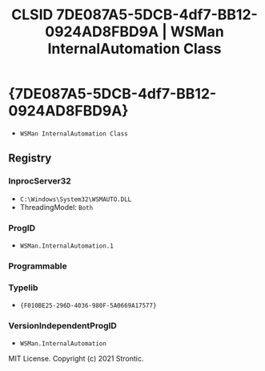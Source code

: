 ﻿---
title: "CLSID 7DE087A5-5DCB-4df7-BB12-0924AD8FBD9A | WSMan InternalAutomation Class"
excerpt: What is COM-Object CLSID 7DE087A5-5DCB-4df7-BB12-0924AD8FBD9A?
---

# {7DE087A5-5DCB-4df7-BB12-0924AD8FBD9A}

* `WSMan InternalAutomation Class`

## Registry


### InprocServer32

* `C:\Windows\System32\WSMAUTO.DLL`
* ThreadingModel: `Both`

### ProgID

* `WSMan.InternalAutomation.1`

### Programmable


### Typelib

* `{F010BE25-296D-4036-980F-5A0669A17577}`

### VersionIndependentProgID

* `WSMan.InternalAutomation`

MIT License. Copyright (c) 2021 Strontic.


